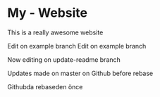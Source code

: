 # My - Website

This is a really awesome website

Edit on example branch
Edit on example branch 



Now editing on update-readme branch

Updates made on master on Github before rebase

Githubda rebaseden önce 


